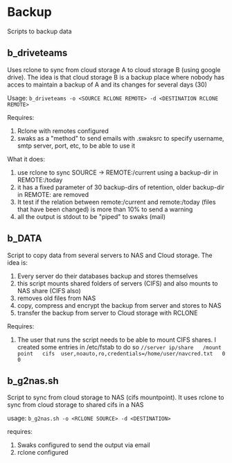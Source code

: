 # Backup
Scripts to backup data

## b_driveteams
Uses rclone to sync from cloud storage A to cloud storage B (using google drive). The idea is that cloud storage B is a backup place where nobody has acces to maintain a backup of A and its changes for several days (30)

Usage:
`b_driveteams -o <SOURCE RCLONE REMOTE> -d <DESTINATION RCLONE REMOTE>`
  
Requires:
 1. Rclone with remotes configured
 2. swaks as a "method" to send emails with .swaksrc to specify username, smtp server, port, etc, to be able to use it
 
What it does:
 1. use rclone to sync SOURCE -> REMOTE:/current using a backup-dir in REMOTE:/today
 2. it has a fixed parameter of 30 backup-dirs of retention, older backup-dir in REMOTE: are removed
 3. It test if the relation between remote:/current and remote:/today (files that have been changed) is more than 10% to send a warning
 4. all the output is stdout to be "piped" to swaks (mail)
 
## b_DATA
Script to copy data from several servers to NAS and Cloud storage.
The idea is:
 1. Every server do their databases backup and stores themselves
 2. this script mounts shared folders of servers (CIFS) and also mounts to NAS share (CIFS also)
 3. removes old files from NAS
 4. copy, compress and encrypt the backup from server and stores to NAS
 5. transfer the backup from server to Cloud storage with RCLONE
 
Requires:
 1. The user that runs the script needs to be able to mount CIFS shares. I created some entries in /etc/fstab to do so
 `//server ip/share   /mount point   cifs  user,noauto,ro,credentials=/home/user/navcred.txt   0 0`
 
 ## b_g2nas.sh
 Script to sync from cloud storage to NAS (cifs mountpoint). It uses rclone to sync from cloud storage to shared cifs in a NAS
 
 usage: 
  `b_g2nas.sh -o <RCLONE SOURCE> -d <DESTINATION>`
 
 requires:
  1. Swaks configured to send the output via email
  2. rclone configured
 
 
 
 
 
 
